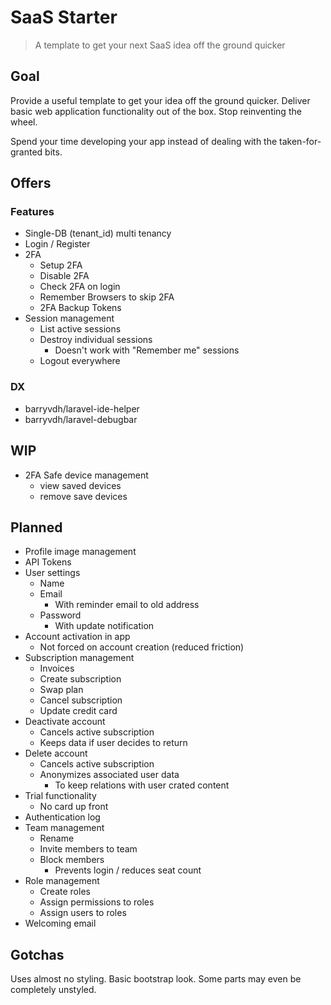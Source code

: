 # SaaS Starter

> A template to get your next SaaS idea off the ground quicker

## Goal
Provide a useful template to get your idea off the ground quicker. Deliver basic web application functionality
out of the box. Stop reinventing the wheel. 

Spend your time developing your app instead of dealing with the taken-for-granted bits. 

## Offers

### Features
- Single-DB (tenant_id) multi tenancy
- Login / Register
- 2FA
  - Setup 2FA
  - Disable 2FA
  - Check 2FA on login
  - Remember Browsers to skip 2FA
  - 2FA Backup Tokens
- Session management
  - List active sessions
  - Destroy individual sessions
    - Doesn't work with "Remember me" sessions
  - Logout everywhere

### DX
- barryvdh/laravel-ide-helper
- barryvdh/laravel-debugbar

## WIP
- 2FA Safe device management
  - view saved devices
  - remove save devices

## Planned
- Profile image management
- API Tokens
- User settings
  - Name
  - Email
    - With reminder email to old address
  - Password
    - With update notification
- Account activation in app
  - Not forced on account creation (reduced friction)
- Subscription management
  - Invoices
  - Create subscription
  - Swap plan
  - Cancel subscription
  - Update credit card
- Deactivate account
  - Cancels active subscription
  - Keeps data if user decides to return
- Delete account
  - Cancels active subscription
  - Anonymizes associated user data
    - To keep relations with user crated content
- Trial functionality
  - No card up front
- Authentication log
- Team management
  - Rename
  - Invite members to team
  - Block members
    - Prevents login / reduces seat count
- Role management
  - Create roles
  - Assign permissions to roles
  - Assign users to roles
- Welcoming email

## Gotchas
Uses almost no styling. Basic bootstrap look. Some parts may even be completely unstyled. 
